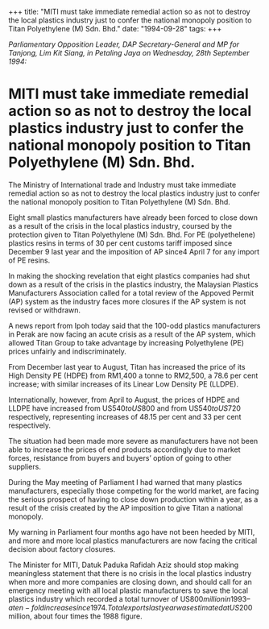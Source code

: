 +++ 
title: "MITI must take immediate remedial action so as not to destroy the local plastics industry just to confer the national monopoly position to Titan Polyethylene (M) Sdn. Bhd."
date: "1994-09-28"
tags:
+++

_Parliamentary Opposition Leader, DAP Secretary-General and MP for Tanjong, Lim Kit Siang, in Petaling Jaya on Wednesday, 28th September 1994:_

# MITI must take immediate remedial action so as not to destroy the local plastics industry just to confer the national monopoly position to Titan Polyethylene (M) Sdn. Bhd.

The Ministry of International trade and Industry must take immediate remedial action so as not to destroy the local plastics industry just to confer the national monopoly position to Titan Polyethylene (M) Sdn. Bhd.</u>

Eight small plastics manufacturers have already been forced to close down as a result of the crisis in the local plastics industry, coursed by the protection given to Titan Polyethylene (M) Sdn. Bhd. For PE (polyethelene) plastics resins in terms of 30 per cent customs tariff imposed since December 9 last year and the imposition of AP since4 April 7 for any import of PE resins.

In making the shocking revelation that eight plastics companies had shut down as a result of the crisis in the plastics industry, the Malaysian Plastics Manufacturers Association called for a total review of the Appoved Permit (AP) system as the industry faces more closures if the AP system is not revised or withdrawn.

A news report from Ipoh today said that the 100-odd plastics manufacturers in Perak are now facing an acute crisis as a result of the AP system, which allowed Titan Group to take advantage by increasing Polyethylene (PE) prices unfairly and indiscriminately.

From December last year to August, Titan has increased the price of its High Density PE (HDPE) from RM1,400 a tonne to RM2,500, a 78.6 per cent increase; with similar increases of its Linear Low Density PE (LLDPE).

Internationally, however, from April to August, the prices of HDPE and LLDPE have increased from US$540 to US$800 and from US$540 to US$720 respectively, representing increases of 48.15 per cent and 33 per cent respectively.

The situation had been made more severe as manufacturers have not been able to increase the prices of end products accordingly due to market forces, resistance from buyers and buyers’ option of going to other suppliers.

During the May meeting of Parliament I had warned that many plastics manufacturers, especially those competing for the world market, are facing the serious prospect of having to close down production within a year, as a result of the crisis created by the AP imposition to give Titan a national monopoly.

My warning in Parliament four months ago have not been heeded by MITI, and more and more local plastics manufacturers are now facing the critical decision about factory closures.

The Minister for MITI, Datuk Paduka Rafidah Aziz should stop making meaningless statement that there is no crisis in the local plastics industry when more and more companies are closing down, and should call for an emergency meeting with all local plastic manufacturers to save the local plastics industry which recorded a total turnover of US$800 million in 1993 – a ten-fold increase since 1974. Total exports last year was estimated at US$200 million, about four times the 1988 figure.
 
